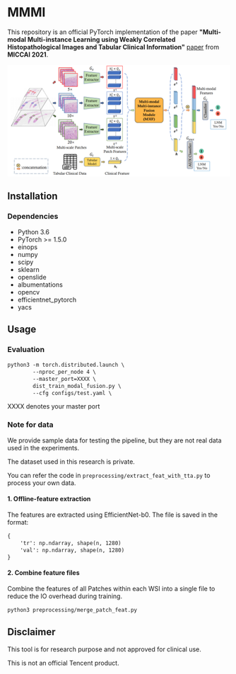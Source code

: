 # MMMI



This repository is an official PyTorch implementation of the paper 
**"Multi-modal Multi-instance Learning using Weakly Correlated Histopathological Images and Tabular Clinical Information"** [paper]() 
from **MICCAI 2021**.

![](./figs/arch.png)

## Installation
### Dependencies
* Python 3.6
* PyTorch >= 1.5.0
* einops
* numpy
* scipy
* sklearn
* openslide
* albumentations
* opencv
* efficientnet_pytorch
* yacs

## Usage

### Evaluation
```shell script
python3 -m torch.distributed.launch \
        --nproc_per_node 4 \
        --master_port=XXXX \
        dist_train_modal_fusion.py \
        --cfg configs/test.yaml \

```
XXXX denotes your master port


### Note for data
 
We provide sample data for testing the pipeline, but they are not real data used in the experiments.

The dataset used in this research is private.

You can refer the code in `preprocessing/extract_feat_with_tta.py` to process your own data.

#### 1. Offline-feature extraction

The features are extracted using EfficientNet-b0.
The file is saved in the format:

```
{
    'tr': np.ndarray, shape(n, 1280)
    'val': np.ndarray, shape(n, 1280)
}
```

#### 2. Combine feature files
Combine the features of all Patches within each WSI into a single file to reduce the IO overhead during training.

```bash
python3 preprocessing/merge_patch_feat.py
```

## Disclaimer

This tool is for research purpose and not approved for clinical use.

This is not an official Tencent product.